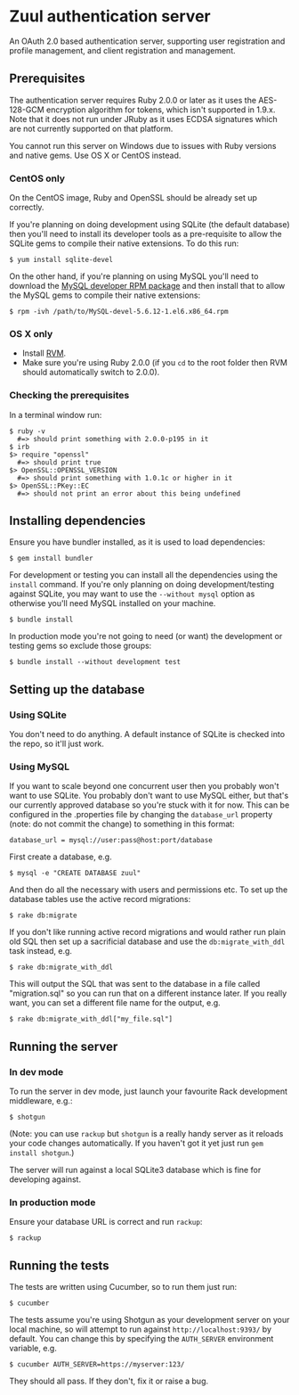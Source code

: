 # Zuul authentication server

An OAuth 2.0 based authentication server, supporting user registration and profile management, and client registration and management.

## Prerequisites

The authentication server requires Ruby 2.0.0 or later as it uses the AES-128-GCM encryption algorithm for tokens, which isn't supported in 1.9.x. Note that it does not run under JRuby as it uses ECDSA signatures which are not currently supported on that platform. 

You cannot run this server on Windows due to issues with Ruby versions and native gems. Use OS X or CentOS instead.

### CentOS only

On the CentOS image, Ruby and OpenSSL should be already set up correctly.

If you're planning on doing development using SQLite (the default database) then you'll need to install its developer tools as a pre-requisite to allow the SQLite gems to compile their native extensions. To do this run:

```
$ yum install sqlite-devel
```

On the other hand, if you're planning on using MySQL you'll need to download the [MySQL developer RPM package](http://dev.mysql.com/get/Downloads/MySQL-5.6/MySQL-devel-5.6.12-1.el6.x86_64.rpm/from/http://cdn.mysql.com/) and then install that to allow the MySQL gems to compile their native extensions:

```
$ rpm -ivh /path/to/MySQL-devel-5.6.12-1.el6.x86_64.rpm
```

### OS X only

- Install [RVM](https://rvm.io/).
- Make sure you're using Ruby 2.0.0 (if you `cd` to the root folder then RVM should automatically switch to 2.0.0).

### Checking the prerequisites

In a terminal window run:

```
$ ruby -v  
  #=> should print something with 2.0.0-p195 in it
$ irb
$> require "openssl"
  #=> should print true
$> OpenSSL::OPENSSL_VERSION
  #=> should print something with 1.0.1c or higher in it
$> OpenSSL::PKey::EC
  #=> should not print an error about this being undefined     
```

## Installing dependencies

Ensure you have bundler installed, as it is used to load dependencies:

```
$ gem install bundler
```

For development or testing you can install all the dependencies using the `install` command. If you're only planning on doing development/testing against SQLite, you may want to use the `--without mysql` option as otherwise you'll need MySQL installed on your machine.

```
$ bundle install
```

In production mode you're not going to need (or want) the development or testing gems so exclude those groups:

```
$ bundle install --without development test
```

## Setting up the database

### Using SQLite

You don't need to do anything. A default instance of SQLite is checked into the repo, so it'll just work.

### Using MySQL

If you want to scale beyond one concurrent user then you probably won't want to use SQLite. You probably don't want to use MySQL either, but that's our currently approved database so you're stuck with it for now. This can be configured in the .properties file by changing the `database_url` property (note: do not commit the change) to something in this format:

```
database_url = mysql://user:pass@host:port/database
```

First create a database, e.g.

```
$ mysql -e "CREATE DATABASE zuul"
```

And then do all the necessary with users and permissions etc. To set up the database tables use the active record migrations:

```
$ rake db:migrate
```

If you don't like running active record migrations and would rather run plain old SQL then set up a sacrificial database and use the `db:migrate_with_ddl` task instead, e.g.

```
$ rake db:migrate_with_ddl
```

This will output the SQL that was sent to the database in a file called "migration.sql" so you can run that on a different instance later. If you really want, you can set a different file name for the output, e.g.

```
$ rake db:migrate_with_ddl["my_file.sql"]
```

## Running the server

### In dev mode

To run the server in dev mode, just launch your favourite Rack development middleware, e.g.:

```
$ shotgun
```

(Note: you can use `rackup` but `shotgun` is a really handy server as it reloads your code changes automatically. If you haven't got it yet just run `gem install shotgun`.)

The server will run against a local SQLite3 database which is fine for developing against.

### In production mode

Ensure your database URL is correct and run `rackup`:

```
$ rackup
```

## Running the tests

The tests are written using Cucumber, so to run them just run:

```
$ cucumber
```

The tests assume you're using Shotgun as your development server on your local machine, so will attempt to run against `http://localhost:9393/` by default. You can change this by specifying the `AUTH_SERVER` environment variable, e.g.

```
$ cucumber AUTH_SERVER=https://myserver:123/
```

They should all pass. If they don't, fix it or raise a bug.
